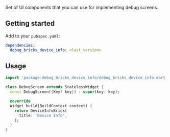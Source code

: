 Set of UI components that you can use for implementing debug screens.

## Getting started

Add to your `pubspec.yaml`:

```yaml
dependencies:
  debug_bricks_device_info: <last_version>
```

## Usage

```dart
import 'package:debug_bricks_device_info/debug_bricks_device_info.dart';

class DebugScreen extends StatelessWidget {
  const DebugScreen({Key? key}) : super(key: key);

  @override
  Widget build(BuildContext context) {
    return DeviceInfoBrick(
      title: 'Device Info',
    );
  }
}
```